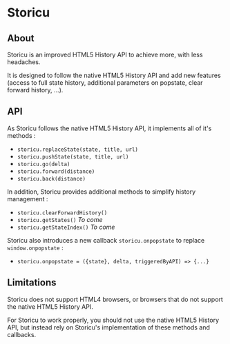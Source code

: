 # Storicu

## About
Storicu is an improved HTML5 History API to achieve more, with less headaches.

It is designed to follow the native HTML5 History API and add new features
(access to full state history, additional parameters on popstate, clear
forward history, ...).

## API
As Storicu follows the native HTML5 History API, it implements all of it's
methods :
- `storicu.replaceState(state, title, url)`
- `storicu.pushState(state, title, url)`
- `storicu.go(delta)`
- `storicu.forward(distance)`
- `storicu.back(distance)`

In addition, Storicu provides additional methods to simplify history
management :
- `storicu.clearForwardHistory()`
- `storicu.getStates()` *To come*
- `storicu.getStateIndex()` *To come*

Storicu also introduces a new callback `storicu.onpopstate` to replace
`window.onpopstate` :
- `storicu.onpopstate = ({state}, delta, triggeredByAPI) => {...}` 

## Limitations
Storicu does not support HTML4 browsers, or browsers that do not support the
native HTML5 History API.

For Storicu to work properly, you should not use the native HTML5 History API,
but instead rely on Storicu's implementation of these methods and callbacks.
